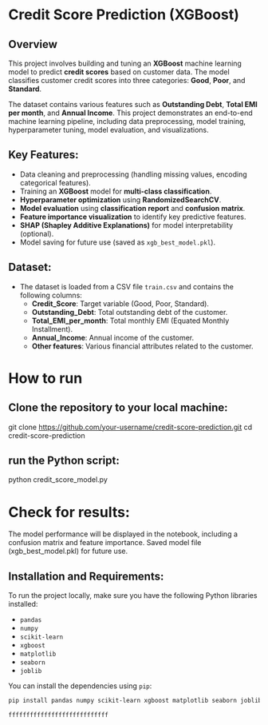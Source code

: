 
# Credit Score Prediction (XGBoost)

## Overview
This project involves building and tuning an **XGBoost** machine learning model to predict **credit scores** based on customer data. The model classifies customer credit scores into three categories: **Good**, **Poor**, and **Standard**.

The dataset contains various features such as **Outstanding Debt**, **Total EMI per month**, and **Annual Income**. This project demonstrates an end-to-end machine learning pipeline, including data preprocessing, model training, hyperparameter tuning, model evaluation, and visualizations.

## Key Features:
- Data cleaning and preprocessing (handling missing values, encoding categorical features).
- Training an **XGBoost** model for **multi-class classification**.
- **Hyperparameter optimization** using **RandomizedSearchCV**.
- **Model evaluation** using **classification report** and **confusion matrix**.
- **Feature importance visualization** to identify key predictive features.
- **SHAP (Shapley Additive Explanations)** for model interpretability (optional).
- Model saving for future use (saved as `xgb_best_model.pkl`).

## Dataset:
- The dataset is loaded from a CSV file `train.csv` and contains the following columns:
  - **Credit_Score**: Target variable (Good, Poor, Standard).
  - **Outstanding_Debt**: Total outstanding debt of the customer.
  - **Total_EMI_per_month**: Total monthly EMI (Equated Monthly Installment).
  - **Annual_Income**: Annual income of the customer.
  - **Other features**: Various financial attributes related to the customer.
 

# How to run
## Clone the repository to your local machine:
git clone https://github.com/your-username/credit-score-prediction.git
cd credit-score-prediction

## run the Python script:
python credit_score_model.py

# Check for results:
The model performance will be displayed in the notebook, including a confusion matrix and feature importance.
Saved model file (xgb_best_model.pkl) for future use.


## Installation and Requirements:
To run the project locally, make sure you have the following Python libraries installed:
- `pandas`
- `numpy`
- `scikit-learn`
- `xgboost`
- `matplotlib`
- `seaborn`
- `joblib`

You can install the dependencies using `pip`:
```bash
pip install pandas numpy scikit-learn xgboost matplotlib seaborn joblib

ffffffffffffffffffffffffffff










